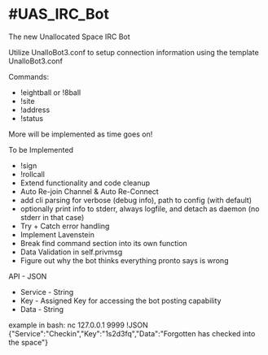 #UAS_IRC_Bot
===========

The new Unallocated Space IRC Bot

Utilize UnalloBot3.conf to setup connection information using the template UnalloBot3.conf

Commands:
* !eightball or !8ball
* !site
* !address
* !status
	
More will be implemented as time goes on!

To be Implemented
* !sign
* !rollcall
* Extend functionality and code cleanup
* Auto Re-join Channel & Auto Re-Connect 
* add cli parsing for verbose (debug info), path to config (with default)
* optionally print info to stderr, always logfile, and detach as daemon (no stderr in that case)
* Try + Catch error handling
* Implement Lavenstein
* Break find command section into its own function
* Data Validation in self.privmsg
* Figure out why the bot thinks everything pronto says is wrong

API - JSON
*	Service - String
*	Key - Assigned Key for accessing the bot posting capability
*	Data - String

example in bash:
	nc 127.0.0.1 9999 !JSON {"Service":"Checkin","Key":"1s2d3fq","Data":"Forgotten has checked into the space"} 
